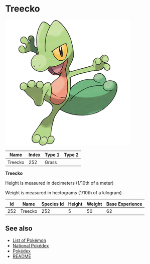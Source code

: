 # Treecko


![Treecko](images/252.png)

| **Name** | **Index** | **Type 1** | **Type 2** |
|----|----|----|----|
| Treecko | 252 | Grass  |  |

**Treecko** 


Height is measured in decimeters (1/10th of a meter)

Weight is measured in hectograms (1/10th of a kilogram)

| **Id** | **Name** | **Species Id** | **Height** | **Weight** | **Base Experience** |
|--------|----------|----------------|------------|------------|---------------------|
| 252 | Treecko | 252 | 5 | 50 | 62 |


## See also

- [List of Pokémon](../pokemon.md)
- [National Pokédex](../national_pokedex.md)
- [Pokédex](../pokedex.md)
- [README](../README.md)
